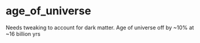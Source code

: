 # age_of_universe

Needs tweaking to account for dark matter. Age of universe off by ~10% at ~16 billion yrs
